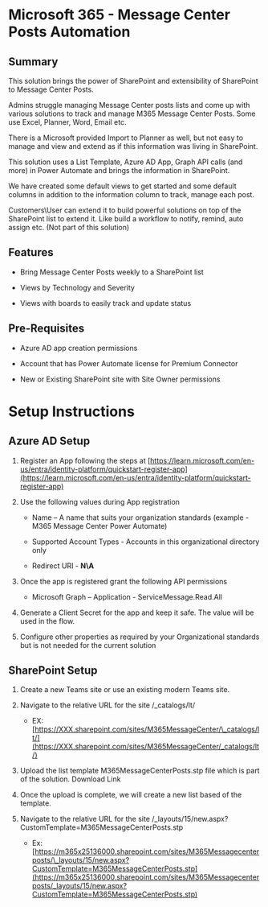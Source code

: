 # Microsoft 365 - Message Center Posts Automation

## Summary

This solution brings the power of SharePoint and extensibility of SharePoint to Message Center Posts.

Admins struggle managing Message Center posts lists and come up with various solutions to track and manage M365 Message Center Posts. Some use Excel, Planner, Word, Email etc.

There is a Microsoft provided Import to Planner as well, but not easy to manage and view and extend as if this information was living in SharePoint.

This solution uses a List Template, Azure AD App, Graph API calls (and more) in Power Automate and brings the information in SharePoint.

We have created some default views to get started and some default columns in addition to the information column to track, manage each post.

Customers\\User can extend it to build powerful solutions on top of the SharePoint list to extend it. Like build a workflow to notify, remind, auto assign etc. (Not part of this solution)

## Features

*   Bring Message Center Posts weekly to a SharePoint list
    
*   Views by Technology and Severity
    
*   Views with boards to easily track and update status
    

## Pre-Requisites

*   Azure AD app creation permissions
    
*   Account that has Power Automate license for Premium Connector
    
*   New or Existing SharePoint site with Site Owner permissions
    

# Setup Instructions

## Azure AD Setup

1.  Register an App following the steps at [https://learn.microsoft.com/en-us/entra/identity-platform/quickstart-register-app](https://learn.microsoft.com/en-us/entra/identity-platform/quickstart-register-app)
    
2.  Use the following values during App registration
    
    *   Name – A name that suits your organization standards (example - M365 Message Center Power Automate)
        
    *   Supported Account Types - Accounts in this organizational directory only
        
    *   Redirect URI - **N\\A**
        
3.  Once the app is registered grant the following API permissions
    
    *   Microsoft Graph – Application - ServiceMessage.Read.All
        
4.  Generate a Client Secret for the app and keep it safe. The value will be used in the flow.
    
5.  Configure other properties as required by your Organizational standards but is not needed for the current solution


## SharePoint Setup

1.  Create a new Teams site or use an existing modern Teams site.
    
2.  Navigate to the relative URL for the site /\_catalogs/lt/
    
    *   EX: [https://XXX.sharepoint.com/sites/M365MessageCenter/\_catalogs/lt/](https://XXX.sharepoint.com/sites/M365MessageCenter/_catalogs/lt/)
        
3.  Upload the list template M365MessageCenterPosts.stp file which is part of the solution. Download Link
    
4.  Once the upload is complete, we will create a new list based of the template.
    
5.  Navigate to the relative URL for the site /\_layouts/15/new.aspx?CustomTemplate=M365MessageCenterPosts.stp
    
    *   Ex: [https://m365x25136000.sharepoint.com/sites/M365Messagecenterposts/\_layouts/15/new.aspx?CustomTemplate=M365MessageCenterPosts.stp](https://m365x25136000.sharepoint.com/sites/M365Messagecenterposts/_layouts/15/new.aspx?CustomTemplate=M365MessageCenterPosts.stp)
```

